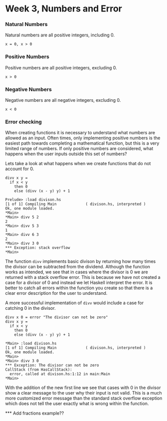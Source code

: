# Week 3, Numbers and Error

### Natural Numbers
Natural numbers are all positive integers, including 0.

    x = 0, x > 0

### Positive Numbers
Positive numbers are all positive integers, excluding 0.

    x > 0
    
### Negative Numbers
Negative numbers are all negative integers, excluding 0.

    x < 0

### Error checking
When creating functions it is necessary to understand what numbers are allowed as an input. Often times, only implementing positive numbers is the easiest path towards completing a mathematical function, but this is a very limited range of numbers. If only positive numbers are considered, what happens when the user inputs outside this set of numbers?

Lets take a look at what happens when we create functions that do not account for 0.

    divv x y =
      if x < y
        then 0
        else (divv (x - y) y) + 1
    
    Prelude> :load divison.hs 
    [1 of 1] Compiling Main             ( divison.hs, interpreted )
    Ok, one module loaded.
    *Main> 
    *Main> divv 5 2
    2
    *Main> divv 5 3
    1
    *Main> divv 6 3
    2
    *Main> divv 3 0
    *** Exception: stack overflow
    *Main> 

The function `divv` implements basic divison by returning how many times the divisor can be subtracted from the dividend. Although the function works as intended, we see that in cases where the divisor is 0 we are returned with a stack overflow error. This is because we have not created a case for a divisor of 0 and instead we let Haskell interpret the error. It is better to catch all errors within the function you create so that there is a clear error description for the user to understand.

A more successful implementation of `divv` would include a case for catching 0 in the divisor.

    divv x 0 = error "The divisor can not be zero"
    divv x y =
      if x < y
        then 0
        else (divv (x - y) y) + 1
        
    *Main> :load divison.hs 
    [1 of 1] Compiling Main             ( divison.hs, interpreted )
    Ok, one module loaded.
    *Main> 
    *Main> divv 3 0
    *** Exception: The divisor can not be zero
    CallStack (from HasCallStack):
      error, called at divison.hs:1:12 in main:Main
    *Main> 

With the addition of the new first line we see that cases with 0 in the divisor show a clear message to the user why their input is not valid. This is a much more customized error message than the standard stack overflow exception which does not tell the user exactly what is wrong within the function.

*** Add fractions example??
